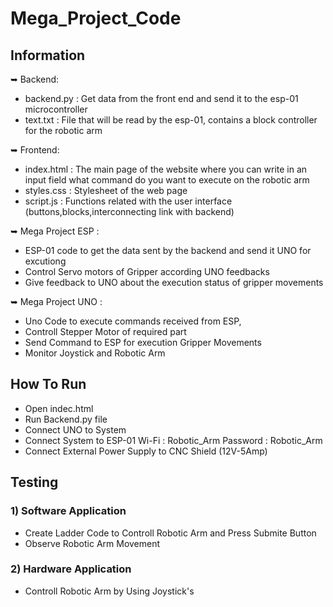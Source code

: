 # Mega_Project_Code
## Information
➥ Backend:
 *    backend.py        : Get  data from the front end and send it to the esp-01 microcontroller
 *    text.txt          : File that will be read by the esp-01, contains a block controller for the robotic arm

➥ Frontend:
 *    index.html        : The main page of the website where you can write in an input field what command do you want to execute on the robotic arm
 *    styles.css        : Stylesheet of the web page
 *    script.js         : Functions related with the user interface (buttons,blocks,interconnecting link with backend)

➥ Mega Project ESP     : 
 *    ESP-01 code to get the data sent by the backend and send it UNO for excutiong
 *    Control Servo motors of Gripper according UNO feedbacks 
 *    Give feedback to UNO  about the execution status of gripper  movements

➥ Mega Project UNO     : 
 *    Uno Code to execute commands received from ESP,
 *    Controll Stepper Motor of required part
 *    Send Command to ESP for execution Gripper Movements
 *    Monitor Joystick and Robotic Arm 

## How To Run
* Open indec.html
* Run Backend.py file
* Connect UNO to System
* Connect System to ESP-01 Wi-Fi : Robotic_Arm Password : Robotic_Arm
* Connect External Power Supply to CNC Shield (12V-5Amp)

## Testing
### 1) Software Application 
* Create Ladder Code to Controll Robotic Arm and Press Submite Button
* Observe Robotic Arm Movement

### 2) Hardware Application 
* Controll Robotic Arm by Using Joystick's 
